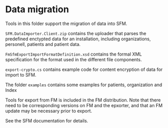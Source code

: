 # Data migration
Tools in this folder support the migration of data into SFM.

```SFM.DataImporter.Client.zip``` contains the uploader that parses the predefined enctypted data for an installation, including organizations, personell, patients and patient data.

`FmSfmExportImportFormatDefinition.xsd` contains the formal XML specification for the format used in the different file components.

`export-crypto.cs` contains example code for content encryption of data for import to SFM.

The folder `examples` contains some examples for patients, organization and Index

Tools for export from FM is included in the FM distribution. Note that there need to be corresponding versions on FM and the epxorter, and that an FM update may be necessary prior to export. 

See the SFM documentation for details.

